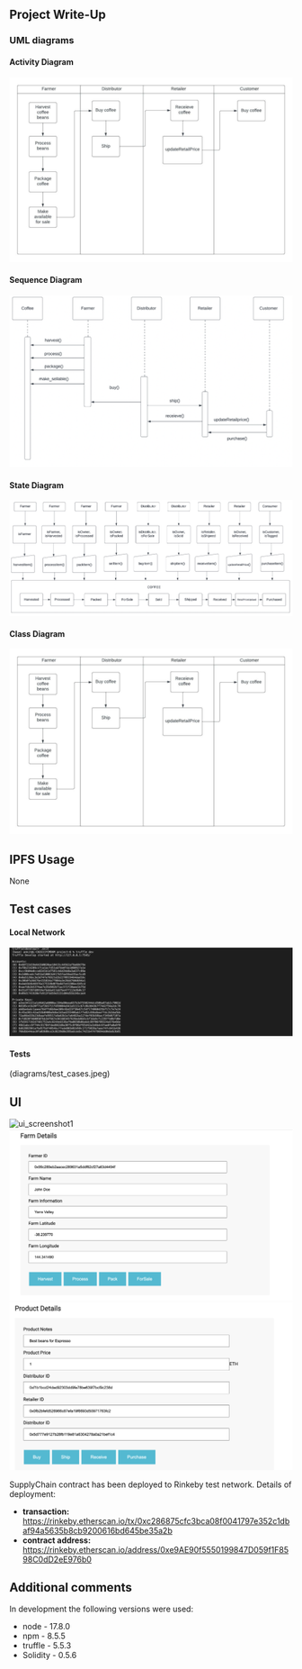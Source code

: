 
## Project Write-Up

### UML diagrams

#### Activity Diagram

![Activity Diagram](/diagrams/Acitvity_diagram.jpeg)

#### Sequence Diagram

![Sequence Diagram](/diagrams/sequence_diagram.jpeg)

#### State Diagram

![State Diagram](/diagrams/state_diagram.jpeg)

#### Class Diagram

![Class Diagram](/diagrams/Acitvity_diagram.jpeg)

## IPFS Usage
None
## Test cases 

#### Local Network

![network_snapshot](diagrams/start_network.jpeg)

#### Tests
(diagrams/test_cases.jpeg)

## UI

![ui_screenshot1](diagrams/UI_screenshot1.jpeg)
![ui_screenshot1](diagrams/UI_screenshot2.jpeg)
![ui_screenshot1](diagrams/UI_screenshot3.jpeg)



SupplyChain contract has been deployed to Rinkeby test network. Details of deployment:
* **transaction:** https://rinkeby.etherscan.io/tx/0xc286875cfc3bca08f0041797e352c1dbaf94a5635b8cb9200616bd645be35a2b
* **contract address:** https://rinkeby.etherscan.io/address/0xe9AE90f5550199847D059f1F8598C0dD2eE976b0


## Additional comments



In development the following versions were used:
* node - 17.8.0
* npm - 8.5.5
* truffle - 5.5.3
* Solidity - 0.5.6
